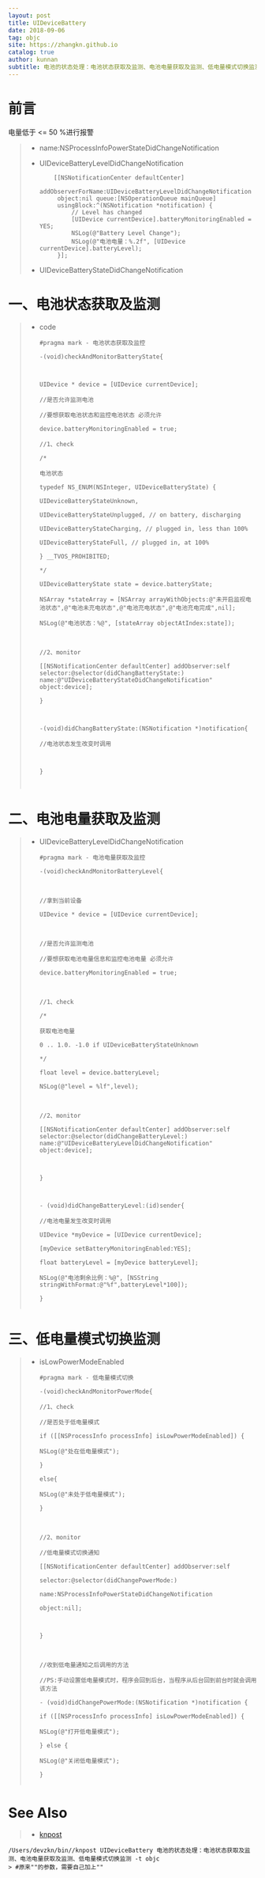 ```yaml
---
layout: post
title: UIDeviceBattery
date: 2018-09-06
tag: objc
site: https://zhangkn.github.io
catalog: true
author: kunnan
subtitle: 电池的状态处理：电池状态获取及监测、电池电量获取及监测、低电量模式切换监测
---
```




# 前言

电量低于 <= 50 %进行报警

> * name:NSProcessInfoPowerStateDidChangeNotification
>
> * UIDeviceBatteryLevelDidChangeNotification
>
>   ```
>       [[NSNotificationCenter defaultCenter]
>        addObserverForName:UIDeviceBatteryLevelDidChangeNotification
>        object:nil queue:[NSOperationQueue mainQueue]
>        usingBlock:^(NSNotification *notification) {
>            // Level has changed
>            [UIDevice currentDevice].batteryMonitoringEnabled = YES;
>            NSLog(@"Battery Level Change");
>            NSLog(@"电池电量：%.2f", [UIDevice currentDevice].batteryLevel);
>        }];
>   
>   ```
>
> * UIDeviceBatteryStateDidChangeNotification

# 一、电池状态获取及监测



> * code
>
>   ```
>   #pragma mark - 电池状态获取及监控
>   
>   -(void)checkAndMonitorBatteryState{
>   
>   
>   
>   UIDevice * device = [UIDevice currentDevice];
>   
>   //是否允许监测电池
>   
>   //要想获取电池状态和监控电池状态 必须允许
>   
>   device.batteryMonitoringEnabled = true;
>   
>   //1、check
>   
>   /*
>   
>   电池状态
>   
>   typedef NS_ENUM(NSInteger, UIDeviceBatteryState) {
>   
>   UIDeviceBatteryStateUnknown,
>   
>   UIDeviceBatteryStateUnplugged, // on battery, discharging
>   
>   UIDeviceBatteryStateCharging, // plugged in, less than 100%
>   
>   UIDeviceBatteryStateFull, // plugged in, at 100%
>   
>   } __TVOS_PROHIBITED;
>   
>   */
>   
>   UIDeviceBatteryState state = device.batteryState;
>   
>   NSArray *stateArray = [NSArray arrayWithObjects:@"未开启监视电池状态",@"电池未充电状态",@"电池充电状态",@"电池充电完成",nil];
>   
>   NSLog(@"电池状态：%@", [stateArray objectAtIndex:state]);
>   
>   
>   
>   //2、monitor
>   
>   [[NSNotificationCenter defaultCenter] addObserver:self selector:@selector(didChangBatteryState:) name:@"UIDeviceBatteryStateDidChangeNotification" object:device];
>   
>   }
>   
>   
>   
>   -(void)didChangBatteryState:(NSNotification *)notification{
>   
>   //电池状态发生改变时调用
>   
>   
>   
>   }
>   
>   
>   
>   ```
>

# 二、电池电量获取及监测

> * UIDeviceBatteryLevelDidChangeNotification
>
>   ```
>   #pragma mark - 电池电量获取及监控
>   
>   -(void)checkAndMonitorBatteryLevel{
>   
>   
>   
>   //拿到当前设备
>   
>   UIDevice * device = [UIDevice currentDevice];
>   
>   
>   
>   //是否允许监测电池
>   
>   //要想获取电池电量信息和监控电池电量 必须允许
>   
>   device.batteryMonitoringEnabled = true;
>   
>   
>   
>   //1、check
>   
>   /*
>   
>   获取电池电量
>   
>   0 .. 1.0. -1.0 if UIDeviceBatteryStateUnknown
>   
>   */
>   
>   float level = device.batteryLevel;
>   
>   NSLog(@"level = %lf",level);
>   
>   
>   
>   //2、monitor
>   
>   [[NSNotificationCenter defaultCenter] addObserver:self selector:@selector(didChangeBatteryLevel:) name:@"UIDeviceBatteryLevelDidChangeNotification" object:device];
>   
>   
>   
>   }
>   
>   
>   
>   - (void)didChangeBatteryLevel:(id)sender{
>   
>   //电池电量发生改变时调用
>   
>   UIDevice *myDevice = [UIDevice currentDevice];
>   
>   [myDevice setBatteryMonitoringEnabled:YES];
>   
>   float batteryLevel = [myDevice batteryLevel];
>   
>   NSLog(@"电池剩余比例：%@", [NSString stringWithFormat:@"%f",batteryLevel*100]);
>   
>   }
>   
>   
>   ```
>

# 三、低电量模式切换监测



> * isLowPowerModeEnabled
>
>   ```
>   #pragma mark - 低电量模式切换
>   
>   -(void)checkAndMonitorPowerMode{
>   
>   //1、check
>   
>   //是否处于低电量模式
>   
>   if ([[NSProcessInfo processInfo] isLowPowerModeEnabled]) {
>   
>   NSLog(@"处在低电量模式");
>   
>   }
>   
>   else{
>   
>   NSLog(@"未处于低电量模式");
>   
>   }
>   
>   
>   
>   //2、monitor
>   
>   //低电量模式切换通知
>   
>   [[NSNotificationCenter defaultCenter] addObserver:self
>   
>   selector:@selector(didChangePowerMode:)
>   
>   name:NSProcessInfoPowerStateDidChangeNotification
>   
>   object:nil];
>   
>   
>   
>   }
>   
>   
>   
>   //收到低电量通知之后调用的方法
>   
>   //PS:手动设置低电量模式时，程序会回到后台，当程序从后台回到前台时就会调用该方法
>   
>   - (void)didChangePowerMode:(NSNotification *)notification {
>   
>   if ([[NSProcessInfo processInfo] isLowPowerModeEnabled]) {
>   
>   NSLog(@"打开低电量模式");
>   
>   } else {
>   
>   NSLog(@"关闭低电量模式");
>   
>   }
>   
>   
>   ```
>

# See Also 

>* [knpost](https://github.com/zhangkn/KNBin/blob/master/knpost) 
>
```
/Users/devzkn/bin//knpost UIDeviceBattery 电池的状态处理：电池状态获取及监测、电池电量获取及监测、低电量模式切换监测 -t objc
> #原来""的参数，需要自己加上""
```

